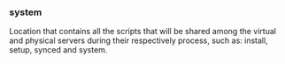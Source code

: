 ### system
Location that contains all the scripts that will be shared among the virtual and physical servers during their respectively process, such as: install, setup, synced and system.
